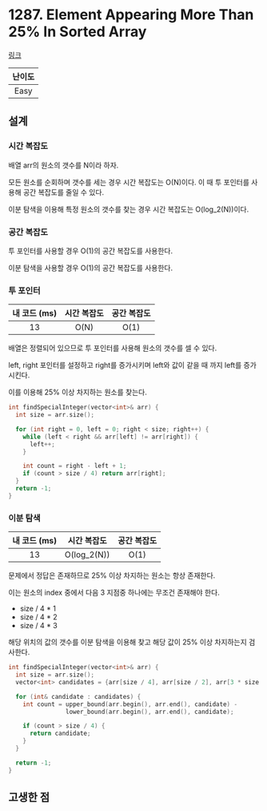 # 1287. Element Appearing More Than 25% In Sorted Array

[링크](https://leetcode.com/problems/element-appearing-more-than-25-in-sorted-array/)

| 난이도 |
| :----: |
|  Easy  |

## 설계

### 시간 복잡도

배열 arr의 원소의 갯수를 N이라 하자.

모든 원소를 순회하며 갯수를 세는 경우 시간 복잡도는 O(N)이다. 이 때 투 포인터를 사용해 공간 복잡도를 줄일 수 있다.

이분 탐색을 이용해 특정 원소의 갯수를 찾는 경우 시간 복잡도는 O(log_2(N))이다.

### 공간 복잡도

투 포인터를 사용할 경우 O(1)의 공간 복잡도를 사용한다.

이분 탐색을 사용할 경우 O(1)의 공간 복잡도를 사용한다.

### 투 포인터

| 내 코드 (ms) | 시간 복잡도 | 공간 복잡도 |
| :----------: | :---------: | :---------: |
|      13      |    O(N)     |    O(1)     |

배열은 정렬되어 있으므로 투 포인터를 사용해 원소의 갯수를 셀 수 있다.

left, right 포인터를 설정하고 right를 증가시키며 left와 값이 같을 때 까지 left를 증가시킨다.

이를 이용해 25% 이상 차지하는 원소를 찾는다.

```cpp
int findSpecialInteger(vector<int>& arr) {
  int size = arr.size();

  for (int right = 0, left = 0; right < size; right++) {
    while (left < right && arr[left] != arr[right]) {
      left++;
    }

    int count = right - left + 1;
    if (count > size / 4) return arr[right];
  }
  return -1;
}
```

### 이분 탐색

| 내 코드 (ms) | 시간 복잡도 | 공간 복잡도 |
| :----------: | :---------: | :---------: |
|      13      | O(log_2(N)) |    O(1)     |

문제에서 정답은 존재하므로 25% 이상 차지하는 원소는 항상 존재한다.

이는 원소의 index 중에서 다음 3 지점중 하나에는 무조건 존재해야 한다.

- size / 4 \* 1
- size / 4 \* 2
- size / 4 \* 3

해당 위치의 값의 갯수를 이분 탐색을 이용해 찾고 해당 값이 25% 이상 차지하는지 검사한다.

```cpp
int findSpecialInteger(vector<int>& arr) {
  int size = arr.size();
  vector<int> candidates = {arr[size / 4], arr[size / 2], arr[3 * size / 4]};

  for (int& candidate : candidates) {
    int count = upper_bound(arr.begin(), arr.end(), candidate) -
                lower_bound(arr.begin(), arr.end(), candidate);

    if (count > size / 4) {
      return candidate;
    }
  }

  return -1;
}
```

## 고생한 점
